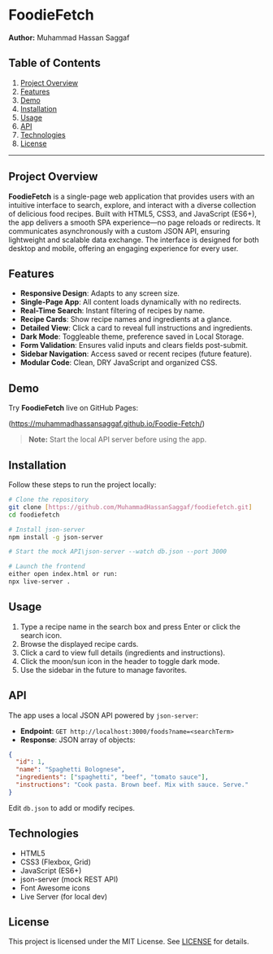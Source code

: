 

&#x20;&#x20;

# FoodieFetch

**Author:** Muhammad Hassan Saggaf

## Table of Contents

1. [Project Overview](#project-overview)
2. [Features](#features)
3. [Demo](#demo)
4. [Installation](#installation)
5. [Usage](#usage)
6. [API](#api)
7. [Technologies](#technologies)
8. [License](#license)

---

## Project Overview

**FoodieFetch** is a single-page web application that provides users with an intuitive interface to search, explore, and interact with a diverse collection of delicious food recipes. Built with HTML5, CSS3, and JavaScript (ES6+), the app delivers a smooth SPA experience—no page reloads or redirects. It communicates asynchronously with a custom JSON API, ensuring lightweight and scalable data exchange. The interface is designed for both desktop and mobile, offering an engaging experience for every user.

## Features

- **Responsive Design**: Adapts to any screen size.
- **Single-Page App**: All content loads dynamically with no redirects.
- **Real-Time Search**: Instant filtering of recipes by name.
- **Recipe Cards**: Show recipe names and ingredients at a glance.
- **Detailed View**: Click a card to reveal full instructions and ingredients.
- **Dark Mode**: Toggleable theme, preference saved in Local Storage.
- **Form Validation**: Ensures valid inputs and clears fields post-submit.
- **Sidebar Navigation**: Access saved or recent recipes (future feature).
- **Modular Code**: Clean, DRY JavaScript and organized CSS.

## Demo

Try **FoodieFetch** live on GitHub Pages:

(https://muhammadhassansaggaf.github.io/Foodie-Fetch/)

> **Note:** Start the local API server before using the app.

## Installation

Follow these steps to run the project locally:

```bash
# Clone the repository
git clone [https://github.com/MuhammadHassanSaggaf/foodiefetch.git]
cd foodiefetch

# Install json-server
npm install -g json-server

# Start the mock API\json-server --watch db.json --port 3000

# Launch the frontend
either open index.html or run:
npx live-server .
```

## Usage

1. Type a recipe name in the search box and press Enter or click the search icon.
2. Browse the displayed recipe cards.
3. Click a card to view full details (ingredients and instructions).
4. Click the moon/sun icon in the header to toggle dark mode.
5. Use the sidebar in the future to manage favorites.

## API

The app uses a local JSON API powered by `json-server`:

- **Endpoint**: `GET http://localhost:3000/foods?name=<searchTerm>`
- **Response**: JSON array of objects:

```json
{
  "id": 1,
  "name": "Spaghetti Bolognese",
  "ingredients": ["spaghetti", "beef", "tomato sauce"],
  "instructions": "Cook pasta. Brown beef. Mix with sauce. Serve."
}
```

Edit `db.json` to add or modify recipes.

## Technologies

- HTML5
- CSS3 (Flexbox, Grid)
- JavaScript (ES6+)
- json-server (mock REST API)
- Font Awesome icons
- Live Server (for local dev)

## License

This project is licensed under the MIT License. See [LICENSE](LICENSE) for details.

